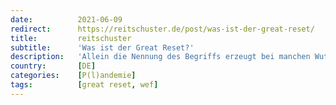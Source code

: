 ```yaml
---
date:          2021-06-09
redirect:      https://reitschuster.de/post/was-ist-der-great-reset/
title:         reitschuster
subtitle:      'Was ist der Great Reset?'
description:   'Allein die Nennung des Begriffs erzeugt bei manchen Wut und Abwehrhaltung. Sofort ist von "Verschwörungstheorie" die Rede. Obwohl WEF-Gründer Schwab höchstselbst den Begriff prägte. Was steckt dahinter? Eine nüchterne Bestandaufnahme eines ernüchternden Projektes. Von Sönke Paulsen.'
country:       [DE]
categories:    [P(l)andemie]
tags:          [great reset, wef]
---
```

